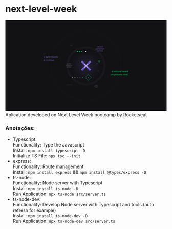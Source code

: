 # next-level-week

<img src="1920x1080.jpg"/>
Aplication developed on Next Level Week bootcamp by Rocketseat

### Anotações:

- Typescript:
        <br> Functionality: Type the Javascript
        <br> Install: `npm install typescript -D`
        <br> Initialize TS File: `npx tsc --init`
- express:
        <br> Functionality: Route management
        <br> Install: `npm install express` && `npm install @types/express -D`
- ts-node: 
        <br> Functionality: Node server with Typescript
        <br> Install: `npm install ts-node -D`
        <br> Run Application: `npx ts-node src/server.ts`
- ts-node-dev: 
        <br> Functionality: Develop Node server with Typescript and tools (auto refresh for example)
        <br> Install: `npm install ts-node-dev -D`
        <br> Run Application: `npx ts-node-dev src/server.ts`
        
        
 
